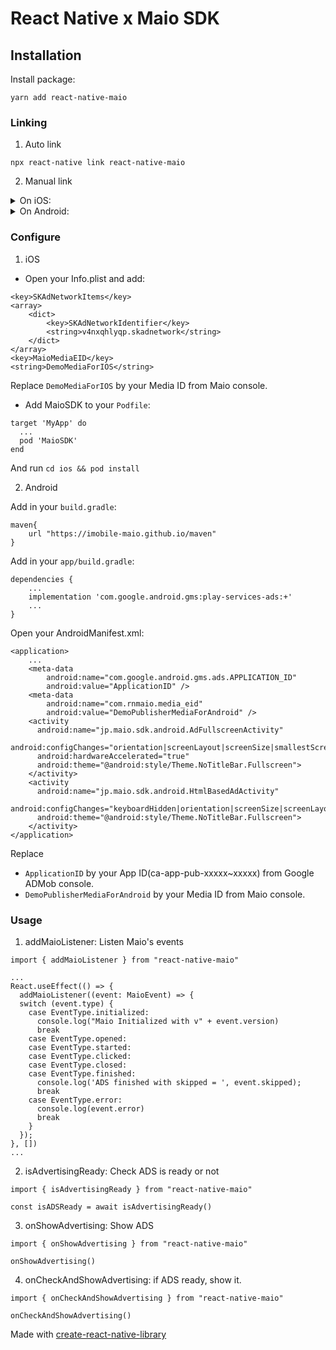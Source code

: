 # React Native x Maio SDK

## Installation

Install package:
```
yarn add react-native-maio
```

### Linking

1. Auto link

```
npx react-native link react-native-maio
```

2. Manual link

<details close>
<summary>On iOS:</summary>
<br>
1. In XCode, in the project navigator, right click Libraries ➜ Add Files to [your project's name]<br>
2. Go to node_modules ➜ react-native-maio and add RNMaio.xcodeproj<br>
3. In XCode, in the project navigator, select your project. Add libRNMaio.a to your project's Build Phases ➜ Link Binary With Libraries<br>
4. Run your project
</details>

<details close>
<summary>On Android:</summary>
<br>
1. Open up `android/app/src/main/java/[...]/MainActivity.java`<br>
- Add import com.reactnativemaio.RNMaioPackage; to the imports at the top of the file<br>
- Add new RNMaioPackage() to the list returned by the getPackages() method<br>
2. Append the following lines to android/settings.gradle:<br>
<pre>
include ':react-native-maio'
project(':react-native-maio').projectDir = new File(rootProject.projectDir, '../node_modules/react-native-maio/android')
</pre>
3. Insert the following lines inside the dependencies block in android/app/build.gradle:<br>
<pre>
implementation project(':react-native-maio')
</pre>
</details>

### Configure

1. iOS

- Open your Info.plist and add:
```
<key>SKAdNetworkItems</key>
<array>
    <dict>
        <key>SKAdNetworkIdentifier</key>
        <string>v4nxqhlyqp.skadnetwork</string>
    </dict>
</array>
<key>MaioMediaEID</key>
<string>DemoMediaForIOS</string>
```

Replace `DemoMediaForIOS` by your Media ID from Maio console.

- Add MaioSDK to your `Podfile`:

```
target 'MyApp' do
  ...
  pod 'MaioSDK'
end
```

And run `cd ios && pod install`

2. Android

Add in your `build.gradle`:
```
maven{
    url "https://imobile-maio.github.io/maven"
}
```

Add in your `app/build.gradle`:
```
dependencies {
    ...
    implementation 'com.google.android.gms:play-services-ads:+'
    ...
}
```

Open your AndroidManifest.xml:

```
<application>
    ...
    <meta-data
        android:name="com.google.android.gms.ads.APPLICATION_ID"
        android:value="ApplicationID" />
    <meta-data
        android:name="com.rnmaio.media_eid"
        android:value="DemoPublisherMediaForAndroid" />
    <activity
      android:name="jp.maio.sdk.android.AdFullscreenActivity"
      android:configChanges="orientation|screenLayout|screenSize|smallestScreenSize"
      android:hardwareAccelerated="true"
      android:theme="@android:style/Theme.NoTitleBar.Fullscreen">
    </activity>
    <activity
      android:name="jp.maio.sdk.android.HtmlBasedAdActivity"
      android:configChanges="keyboardHidden|orientation|screenSize|screenLayout"
      android:theme="@android:style/Theme.NoTitleBar.Fullscreen">
    </activity>
</application>
```
Replace
- `ApplicationID` by your App ID(ca-app-pub-xxxxx~xxxxx) from Google ADMob console.
- `DemoPublisherMediaForAndroid` by your Media ID from Maio console.

### Usage

1. addMaioListener: Listen Maio's events

```
import { addMaioListener } from "react-native-maio"

...
React.useEffect(() => {
  addMaioListener((event: MaioEvent) => {
  switch (event.type) {
    case EventType.initialized:
      console.log("Maio Initialized with v" + event.version)
      break
    case EventType.opened:
    case EventType.started:
    case EventType.clicked:
    case EventType.closed:
    case EventType.finished:
      console.log('ADS finished with skipped = ', event.skipped);
      break
    case EventType.error:
      console.log(event.error)
      break
    }
  });
}, [])
...
```

2. isAdvertisingReady: Check ADS is ready or not
```
import { isAdvertisingReady } from "react-native-maio"

const isADSReady = await isAdvertisingReady()
```

3. onShowAdvertising: Show ADS
```
import { onShowAdvertising } from "react-native-maio"

onShowAdvertising()
```

4. onCheckAndShowAdvertising: if ADS ready, show it.
```
import { onCheckAndShowAdvertising } from "react-native-maio"

onCheckAndShowAdvertising()
```

Made with [create-react-native-library](https://github.com/callstack/react-native-builder-bob)

